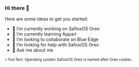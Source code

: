 ### Hi there 👋

Here are some ideas to get you started:

- 🔭 I’m currently working on SafioxOS Oreo
- 🌱 I’m currently learning Apparl
- 👯 I’m looking to collaborate on Blue Edge
- 🤔 I’m looking for help with SafioxOS Oreo
- 💬 Ask me about me

<sub>⚡ Fun fact: Operating system SafioxOS Oreo is named after Oreo cookie...<sub/>

